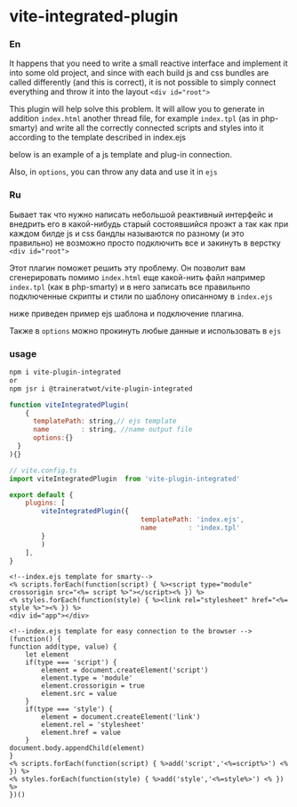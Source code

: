 # vite-integrated-plugin

### En
It happens that you need to write a small reactive interface and implement it into some old project, 
and since with each build js and css bundles are called differently (and this is correct), it is not possible to simply connect everything and throw it into the layout `<div id="root">`

This plugin will help solve this problem. It will allow you to generate in addition `index.html` another thread file, for example `index.tpl` (as in php-smarty) and write all the correctly connected scripts and styles into it according to the template described in index.ejs

below is an example of a js template and plug-in connection.

Also, in `options`, you can throw any data and use it in `ejs`

### Ru
Бывает так что нужно написать небольшой реактивный интерфейс и внедрить его в какой-нибудь старый состоявшийся проэкт
а так как при каждом билде js и css бандлы называются по разному (и это правильно) не возможно просто подключить все и закинуть в верстку `<div id="root">`

Этот плагин поможет решить эту проблему. Он позволит вам сгенерировать помимо `index.html` еще какой-нить файл например `index.tpl` (как в php-smarty) и в него записать все правильнпо подключенные 
скрипты и стили по шаблону описанному в `index.ejs`

ниже приведен пример ejs шаблона и подключение плагина.

Также в `options` можно прокинуть любые данные и использовать в `ejs`

### usage
```bash
npm i vite-plugin-integrated
or
npm jsr i @traineratwot/vite-plugin-integrated
```


```js
function viteIntegratedPlugin(
	{
	  templatePath: string,// ejs template
	  name        : string, //name output file
	  options:{}
  }
){}
```

```js
// vite.config.ts
import viteIntegratedPlugin  from 'vite-plugin-integrated'

export default {
	plugins: [
		viteIntegratedPlugin({
								 templatePath: 'index.ejs',
								 name        : 'index.tpl'
		}
		)
	],
}

```
```ejs
<!--index.ejs template for smarty-->
<% scripts.forEach(function(script) { %><script type="module" crossorigin src="<%= script %>"></script><% }) %>
<% styles.forEach(function(style) { %><link rel="stylesheet" href="<%= style %>"><% }) %>
<div id="app"></div>
```


```ejs
<!--index.ejs template for easy connection to the browser -->
(function() {
function add(type, value) {
	let element
	if(type === 'script') {
		element = document.createElement('script')
		element.type = 'module'
		element.crossorigin = true
		element.src = value
	}
	if(type === 'style') {
		element = document.createElement('link')
		element.rel = 'stylesheet'
		element.href = value
	}
document.body.appendChild(element)
}
<% scripts.forEach(function(script) { %>add('script','<%=script%>') <% }) %>
<% styles.forEach(function(style) { %>add('style','<%=style%>') <% }) %>
})()

```
